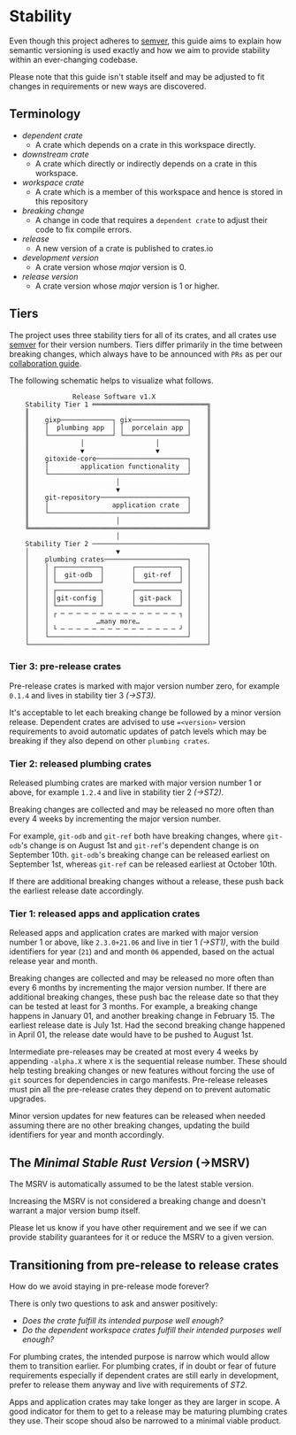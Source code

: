 # Stability

Even though this project adheres to [semver], this guide aims to explain how semantic versioning is used exactly and how we aim to provide stability within an
ever-changing codebase.

Please note that this guide isn't stable itself and may be adjusted to fit changes in requirements or new ways are discovered.

## Terminology

* _dependent crate_
  - A crate which depends on a crate in this workspace directly.
* _downstream crate_
  - A crate which directly or indirectly depends on a crate in this workspace.
* _workspace crate_
  - A crate which is a member of this workspace and hence is stored in this repository
* _breaking change_
  - A change in code that requires a `dependent crate` to adjust their code to fix compile errors.
* _release_
  - A new version of a crate is published to crates.io
* _development version_ 
  - A crate version whose _major_ version is 0.
* _release version_
  - A crate version whose _major_ version is 1 or higher.

## Tiers

The project uses three stability tiers for all of its crates, and all crates use [semver] for their version numbers.
Tiers differ primarily in the time between breaking changes, which always have to be announced with `PRs` as per
our [collaboration guide].

The following schematic helps to visualize what follows.

```
                Release Software v1.X              
    Stability Tier 1 ═════════════════════════════╗
    ║                                             ║
    ║    gixp─────────────┐ gix──────────────┐    ║
    ║    │  plumbing app  │ │  porcelain app │    ║
    ║    └────────────────┘ └────────────────┘    ║
    ║             │                  │            ║
    ║             ▼                  ▼            ║
    ║    gitoxide-core───────────────────────┐    ║
    ║    │        application functionality  │    ║
    ║    └───────────────────────────────────┘    ║
    ║                      │                      ║
    ║                      ▼                      ║
    ║    git-repository──────────────────────┐    ║
    ║    │                application crate  │    ║
    ║    └───────────────────────────────────┘    ║
    ║                      │                      ║
    ╚═════════════════════════════════════════════╝
                           │                       
    Stability Tier 2 ─────────────────────────────┐
    │                      ▼                      │
    │    plumbing crates─────────────────────┐    │
    │    │ ┌───────────┐       ┌───────────┐ │    │
    │    │ │  git-odb  │       │  git-ref  │ │    │
    │    │ └───────────┘       └───────────┘ │    │
    │    │ ┌───────────┐       ┌───────────┐ │    │
    │    │ │git-config │       │ git-pack  │ │    │
    │    │ └───────────┘       └───────────┘ │    │
    │    │ ┌ ─ ─ ─ ─ ─ ─ ─ ─ ─ ─ ─ ─ ─ ─ ─ ┐ │    │
    │    │            …many more…            │    │
    │    │ └ ─ ─ ─ ─ ─ ─ ─ ─ ─ ─ ─ ─ ─ ─ ─ ┘ │    │
    │    └───────────────────────────────────┘    │
    └─────────────────────────────────────────────┘
 ```

### Tier 3: pre-release crates

Pre-release crates is marked with major version number zero, for example `0.1.4` and lives in stability tier 3 _(->ST3)_.

It's acceptable to let each breaking change be followed by a minor version release.
Dependent crates are advised to use `=<version>` version requirements to avoid automatic updates of patch levels which
may be breaking if they also depend on other `plumbing crates`.

### Tier 2: released plumbing crates

Released plumbing crates are marked with major version number 1 or above, for example `1.2.4` and live in stability tier 2 _(->ST2)_.

Breaking changes are collected and may be released no more often than every 4 weeks by incrementing the major version number.

For example, `git-odb` and `git-ref` both have breaking changes, where `git-odb`'s change is on August 1st and `git-ref`'s dependent change
is on September 10th. `git-odb`'s breaking change can be released earliest on September 1st, whereas `git-ref` can be released earliest at October 10th.

If there are additional breaking changes without a release, these push back the earliest release date accordingly.

### Tier 1: released apps and application crates

Released apps and application crates are marked with major version number 1 or above, like `2.3.0+21.06` and live in tier 1 _(->ST1)_, 
with the build identifiers for year (`21`) and and month `06` appended, based on the actual release year and month.

Breaking changes are collected and may be released no more often than every 6 months by incrementing the major version number. If there are additional breaking changes,
these push bac the release date so that they can be tested at least for 3 months. For example, a breaking change happens in January 01, and another breaking change in February 15.
The earliest release date is July 1st. Had the second breaking change happened in April 01, the release date would have to be pushed to August 1st.

Intermediate pre-releases may be created at most every 4 weeks by appending `-alpha.X` where `X` is the sequential release number. These should help testing
breaking changes or new features without forcing the use of `git` sources for dependencies in cargo manifests. Pre-release releases must pin all the pre-release
crates they depend on to prevent automatic upgrades.

Minor version updates for new features can be released when needed assuming there are no other breaking changes, updating the build identifiers for year and month accordingly.

## The _Minimal Stable Rust Version_ (->MSRV)

The MSRV is automatically assumed to be the latest stable version.

Increasing the MSRV is not considered a breaking change and doesn't warrant a major version bump itself.

Please let us know if you have other requirement and we see if we can provide stability guarantees for it or reduce the MSRV to a given version.

## Transitioning from pre-release to release crates

How do we avoid staying in pre-release mode forever?

There is only two questions to ask and answer positively:

- _Does the crate fulfill its intended purpose well enough?_
- _Do the dependent workspace crates fulfill their intended purposes well enough?_

For plumbing crates, the intended purpose is narrow which would allow them to transition earlier. For plumbing crates, if in doubt or fear of future requirements
especially if dependent crates are still early in development, prefer to release them anyway and live with requirements of _ST2_.

Apps and application crates may take longer as they are larger in scope. A good indicator for them to get to a release may be maturing plumbing crates they
use. Their scope shoud also be narrowed to a minimal viable product.

[semver]: https://semver.org
[collaboration guide]: https://github.com/Byron/gitoxide/blob/main/COLLABORATING.md

